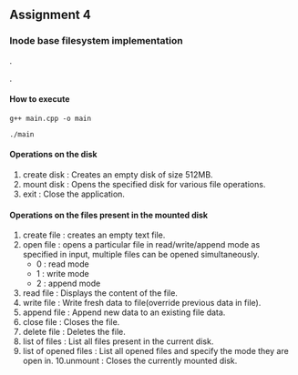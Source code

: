 ## Assignment 4
### Inode base filesystem implementation
.

.
#### How to execute

```g++ main.cpp -o main```

```./main```



#### Operations on the disk
 1. create disk : Creates an empty disk of size 512MB.
 2. mount disk : Opens the specified disk for various file operations.
 3. exit :  Close the application.

 #### Operations on the files present in the mounted disk

 1. create file : creates an empty text file.
2. open file : opens a particular file in read/write/append mode as specified in input,
multiple files can be opened simultaneously.
    - 0 : read mode
    - 1 : write mode
    - 2 : append mode
3. read file : Displays the content of the file.
4. write file : Write fresh data to file(override previous data in file).
5. append file : Append new data to an existing file data.
6. close file : Closes the file.
7. delete file : Deletes the file.
8. list of files : List all files present in the current disk.
9. list of opened files : List all opened files and specify the mode they are open in.
10.unmount : Closes the currently mounted disk.


